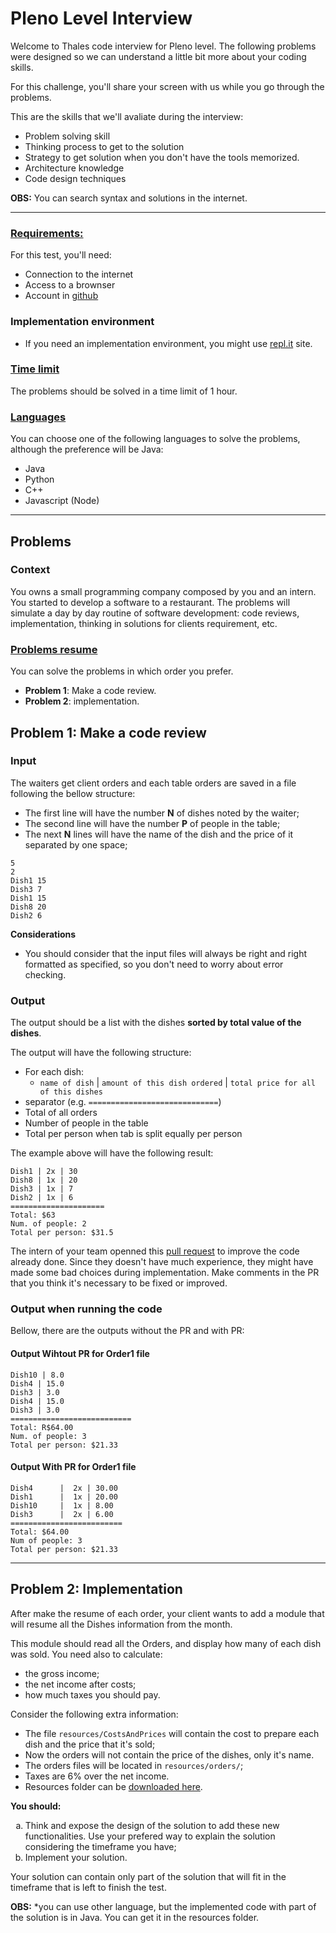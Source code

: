 # Pleno Level Interview

Welcome to Thales code interview for Pleno level. The following problems were designed so we can understand a little bit more about your coding skills.

For this challenge, you'll share your screen with us while you go through the problems.

This are the skills that we'll avaliate during the interview:
- Problem solving skill
- Thinking process to get to the solution
- Strategy to get solution when you don't have the tools memorized.
- Architecture knowledge
- Code design techniques

**OBS:** You can search syntax and solutions in the internet.

---

### **<u>Requirements:</u>**

For this test, you'll need:

- Connection to the internet
- Access to a brownser
- Account in [github](https://github.com)

### Implementation environment

- If you need an implementation environment, you might use [repl.it](https://repl.it) site.

### **<u>Time limit</u>**

The problems should be solved in a time limit of 1 hour.

### **<u>Languages</u>**

You can choose one of the following languages to solve the problems, although the preference will be Java:

- Java
- Python
- C++
- Javascript (Node)

---

## Problems

### Context

You owns a small programming company composed by you and an intern. You started to develop a software to a restaurant. 
The problems will simulate a day by day routine of software development: code reviews, 
implementation, thinking in solutions for clients requirement, etc.

### **<u>Problems resume</u>**

You can solve the problems in which order you prefer.

- **Problem 1**: Make a code review.
- **Problem 2**: implementation. 

## Problem 1: Make a code review

### Input

The waiters get client orders and each table orders are saved in a file following the bellow structure:

- The first line will have the number **N** of dishes noted by the waiter;
- The second line will have the number **P** of people in the table;
- The next **N** lines will have the name of the dish and the price of it separated by one space;

```vim
5
2
Dish1 15
Dish3 7
Dish1 15
Dish8 20
Dish2 6
```

**Considerations**

- You should consider that the input files will always be right and right formatted as specified, so you don't need to worry about error checking.

### Output

The output should be a list with the dishes **sorted by total value of the dishes**.

The output will have the following structure:

- For each dish: 
  - `name of dish`  |  `amount of this dish ordered` | `total price for all of this dishes`
- separator (e.g. `=============================`)
- Total of all orders
- Number of people in the table
- Total per person when tab is split equally per person

The example above will have the following result:

```vim
Dish1 | 2x | 30
Dish8 | 1x | 20
Dish3 | 1x | 7
Dish2 | 1x | 6
=====================
Total: $63
Num. of people: 2
Total per person: $31.5
```

The intern of your team openned this [pull request](https://github.com/edupinhata/codeInterview/pull/1/files) to improve the code already done. 
Since they doesn't have much experience, they might have made some bad choices during implementation.
Make comments in the PR that you think it's necessary to be fixed or improved.

### Output when running the code
Bellow, there are the outputs without the PR and with PR:

#### Output Wihtout PR for Order1 file
```vim
Dish10 | 8.0
Dish4 | 15.0
Dish3 | 3.0
Dish4 | 15.0
Dish3 | 3.0
===========================
Total: R$64.00
Num. of people: 3
Total per person: $21.33
```

#### Output With PR for Order1 file
```vim
Dish4      |  2x | 30.00
Dish1      |  1x | 20.00
Dish10     |  1x | 8.00
Dish3      |  2x | 6.00
=========================
Total: $64.00
Num of people: 3
Total per person: $21.33
```

---

## Problem 2: Implementation

After make the resume of each order, your client wants to add a module that will resume all the Dishes information from the month.

This module should read all the Orders, and display how many of each dish was sold. You need also to calculate:
- the gross income;
- the net income after costs;
- how much taxes you should pay.

Consider the following extra information:

- The file `resources/CostsAndPrices` will contain the cost to prepare each dish and the price that it's sold; 
- Now the orders will not contain the price of the dishes, only it's name.
- The orders files will be located in  `resources/orders/`;
- Taxes are 6% over the net income.
- Resources folder can be [downloaded here](https://github.com/edupinhata/codeInterview/raw/main/Java/PlenoInterview/Problem2/resources.zip).

**You should:**
<ol type="a">
<li>Think and expose the design of the solution to add these new functionalities. Use your prefered way to explain the solution considering the timeframe you have;</li> 
<li>Implement your solution.</li> 
</ol>

Your solution can contain only part of the solution that will fit in the timeframe that is left to finish the test.

**OBS:** *you can use other language, but the implemented code with part of the solution is in Java. You can get it in the resources folder.
